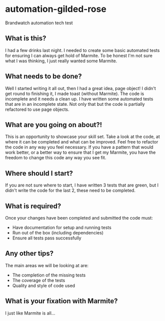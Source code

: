 # automation-gilded-rose
Brandwatch automation tech test

## What is this?
I had a few drinks last night.
I needed to create some basic automated tests for ensuring I can always get hold of Marmite.
To be honest I'm not sure what I was thinking, I just really wanted some Marmite.
 
## What needs to be done?
Well I started writing it all out, then I had a great idea, page object!
I didn't get round to finishing it, I made toast (without Marmite).
The code is incomplete and it needs a clean up.
I have written some automated tests that are in an incomplete state.
Not only that but the code is partially refactored to use page objects.

## What are you going on about?!
This is an opportunity to showcase your skill set.
Take a look at the code, at where it can be completed and what can be improved.
Feel free to refactor the code in any way you feel necessary.
If you have a pattern that would work better,
or a better way to ensure that I get my Marmite,
you have the freedom to change this code any way you see fit.

## Where should I start?
If you are not sure where to start, I have written 3 tests that are green,
but I didn't write the code for the last 2, these need to be completed.

## What is required?
Once your changes have been completed and submitted the code must:

- Have documentation for setup and running tests
- Run out of the box (including dependencies)
- Ensure all tests pass successfully

## Any other tips?
The main areas we will be looking at are:

- The completion of the missing tests
- The coverage of the tests
- Quality and style of code used

## What is your fixation with Marmite?
I just like Marmite is all...



